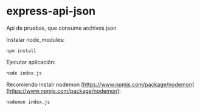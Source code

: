 # express-api-json
Api de pruebas, que consume archivos json


Instalar node_modules:
```
npm install
```

Ejecutar aplicación:
```
node index.js
```

Recomiendo instalr nodemon [https://www.npmjs.com/package/nodemon](https://www.npmjs.com/package/nodemon):
```
nodemon index.js 
```
